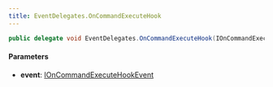 ```yaml
---
title: EventDelegates.OnCommandExecuteHook
---
```


```csharp
public delegate void EventDelegates.OnCommandExecuteHook(IOnCommandExecuteHookEvent @event)
```

#### Parameters

- **event**: [IOnCommandExecuteHookEvent](/docs/api/shared/events/ioncommandexecutehookevent)

